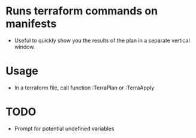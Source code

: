 # Runs terraform commands on manifests

- Useful to quickly show you the results of the plan in a separate vertical window.

# Usage
- In a terraform file, call function :TerraPlan or :TerraApply

# TODO
- Prompt for potential undefined variables

